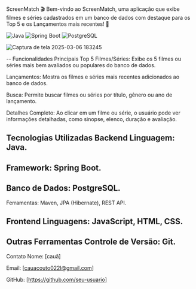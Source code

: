 ScreenMatch 🎬
Bem-vindo ao ScreenMatch, uma aplicação que exibe filmes e séries cadastrados em um banco de dados  com destaque para os Top 5 e os Lançamentos mais recentes! 🍿

![Java](https://img.shields.io/badge/Java-17-orange)     ![Spring Boot](https://img.shields.io/badge/Spring%20Boot-3.4.4-brightgreen)   ![PostgreSQL](https://img.shields.io/badge/Database-PostgreSQL-336791?logo=postgresql&logoColor=white)

![Captura de tela 2025-03-06 183245](https://github.com/user-attachments/assets/c8c6c06b-3218-4ea9-a23f-4ca5b95c5fa1)


--
Funcionalidades Principais
Top 5 Filmes/Séries:
Exibe os 5 filmes ou séries mais bem avaliados ou populares do banco de dados.

Lançamentos:
Mostra os filmes e séries mais recentes adicionados ao banco de dados.

Busca:
Permite buscar filmes ou séries por título, gênero ou ano de lançamento.

Detalhes Completo:
Ao clicar em um filme ou série, o usuário pode ver informações detalhadas, como sinopse, elenco, duração e avaliação.

Tecnologias Utilizadas
Backend
Linguagem: Java.
--
Framework: Spring Boot.
--
Banco de Dados: PostgreSQL.
--
Ferramentas: Maven, JPA (Hibernate), REST API.

Frontend
Linguagens: JavaScript, HTML, CSS.
--
Outras Ferramentas
Controle de Versão: Git.
--
Contato
Nome: [cauã]

Email: [cauacouto022l@gmail.com]

GitHub: [https://github.com/seu-usuario]
